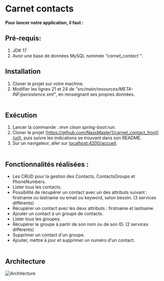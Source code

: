 # Carnet contacts <br>

**Pour lancer notre application, il faut :**

## Pré-requis:
1. JDK 17
2. Avoir une base de données MySQL nommée *"carnet_contact "*.

## Installation
1. Cloner le projet sur votre machine.
2. Modifier les lignes 21 et 24 de *"src/main/resources/META-INF/persistence.xml"*, en renseignant ses propres données. <br><br>

## Exécution
1. Lancer la commande : *mvn clean spring-boot:run*.
2. Cloner le projet [https://github.com/NassMaster1/carnet_contact_front](url), puis suivre les indications se trouvant dans son README. 
3. Sur un navigateur, aller sur [localhost:4200/accueil](url). <br><br>


## **Fonctionnalités réalisées :** <br>
- Les CRUD pour la gestion des Contacts, ContactsGroups et PhoneNumbers.
- Lister tous les contacts.
- Possibilité de récupérer un contact avec un des attributs suivant : firstname ou lastname ou email ou keyword, selon besoin. (3 services différents)
- Récupérer un contact avec les deux attributs : firstname et lastname.
- Ajouter un contact à un groupe de contacts.
- Lister tous les groupes.
- Récupérer le groupe à partir de son nom ou de son ID. (2 services différents)
- Supprimer un contact d'un groupe.
- Ajouter, mettre à jour et supprimer un numéro d'un contact. <br><br>


## Architecture 
![Architecture](https://user-images.githubusercontent.com/70312284/213913820-c7e6e0e2-f823-462f-99bf-586c97b4bd7f.png) <br><br>

